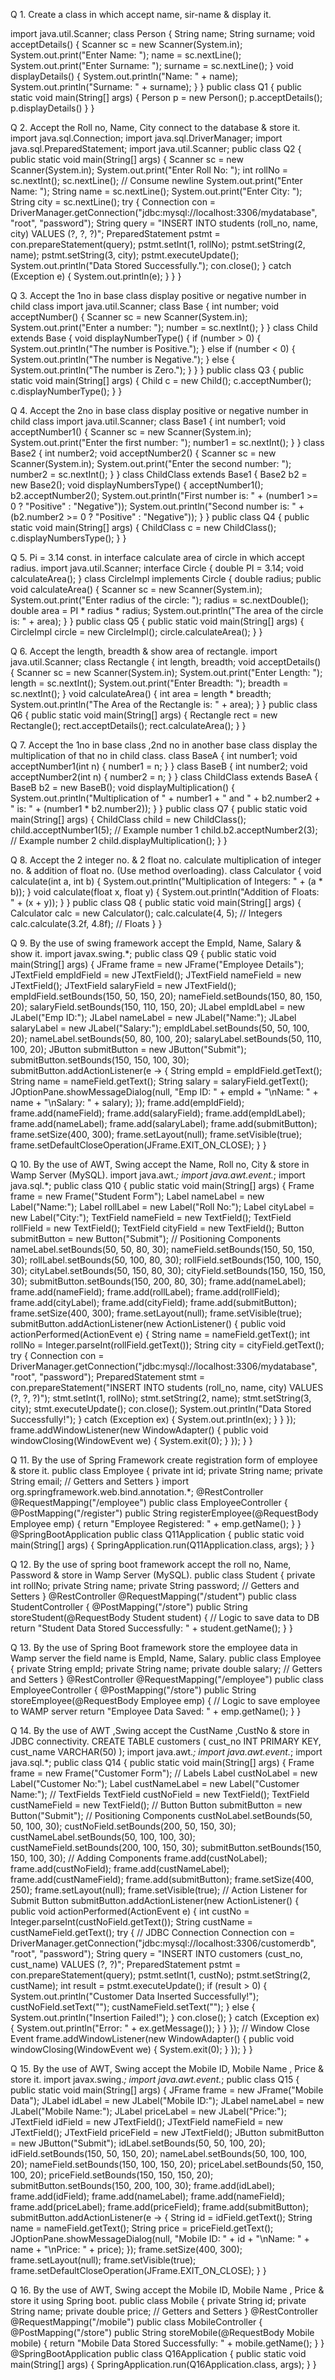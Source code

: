 Q 1. Create a class in which accept name, sir-name & display it.

import java.util.Scanner;
class Person {
String name;
String surname;
void acceptDetails() {
Scanner sc = new Scanner(System.in);
System.out.print("Enter Name: ");
name = sc.nextLine();
System.out.print("Enter Surname: ");
surname = sc.nextLine();
}
void displayDetails() {
System.out.println("Name: " + name);
System.out.println("Surname: " + surname);
}
}
public class Q1 {
public static void main(String[] args) {
Person p = new Person();
p.acceptDetails();
p.displayDetails() }
}


Q 2. Accept the Roll no, Name, City connect to the database & store it.
import java.sql.Connection;
import java.sql.DriverManager;
import java.sql.PreparedStatement;
import java.util.Scanner;
public class Q2 {
public static void main(String[] args) {
Scanner sc = new Scanner(System.in);
System.out.print("Enter Roll No: ");
int rollNo = sc.nextInt();
sc.nextLine(); // Consume newline
System.out.print("Enter Name: ");
String name = sc.nextLine();
System.out.print("Enter City: ");
String city = sc.nextLine();
try {
Connection con =
DriverManager.getConnection("jdbc:mysql://localhost:3306/mydatabase", "root",
"password");
String query = "INSERT INTO students (roll_no, name, city) VALUES (?, ?, ?)";
PreparedStatement pstmt = con.prepareStatement(query);
pstmt.setInt(1, rollNo);
pstmt.setString(2, name);
pstmt.setString(3, city);
pstmt.executeUpdate();
System.out.println("Data Stored Successfully.");
con.close();
} catch (Exception e) {
System.out.println(e);
}
}
}


Q 3. Accept the 1no in base class display positive or negative number in child class
import java.util.Scanner;
class Base {
int number;
void acceptNumber() {
Scanner sc = new Scanner(System.in);
System.out.print("Enter a number: ");
number = sc.nextInt();
}
}
class Child extends Base {
void displayNumberType() {
if (number > 0) {
System.out.println("The number is Positive.");
} else if (number < 0) {
System.out.println("The number is Negative.");
} else {
System.out.println("The number is Zero.");
}
}
}
public class Q3 {
public static void main(String[] args) {
Child c = new Child();
c.acceptNumber();
c.displayNumberType();
}
}


Q 4. Accept the 2no in base class display positive or negative number in child class
import java.util.Scanner;
class Base1 {
int number1;
void acceptNumber1() {
Scanner sc = new Scanner(System.in);
System.out.print("Enter the first number: ");
number1 = sc.nextInt();
}
}
class Base2 {
int number2;
void acceptNumber2() {
Scanner sc = new Scanner(System.in);
System.out.print("Enter the second number: ");
number2 = sc.nextInt();
}
}
class ChildClass extends Base1 {
Base2 b2 = new Base2();
void displayNumbersType() {
acceptNumber1();
b2.acceptNumber2();
System.out.println("First number is: " + (number1 >= 0 ? "Positive" : "Negative"));
System.out.println("Second number is: " + (b2.number2 >= 0 ? "Positive" :
"Negative"));
}
}
public class Q4 {
public static void main(String[] args) {
ChildClass c = new ChildClass();
c.displayNumbersType();
}
}


Q 5. Pi = 3.14 const. in interface calculate area of circle in which accept radius.
import java.util.Scanner;
interface Circle {
double PI = 3.14;
void calculateArea();
}
class CircleImpl implements Circle {
double radius;
public void calculateArea() {
Scanner sc = new Scanner(System.in);
System.out.print("Enter radius of the circle: ");
radius = sc.nextDouble();
double area = PI * radius * radius;
System.out.println("The area of the circle is: " + area);
}
}
public class Q5 {
public static void main(String[] args) {
CircleImpl circle = new CircleImpl();
circle.calculateArea();
}
}


Q 6. Accept the length, breadth & show area of rectangle.
import java.util.Scanner;
class Rectangle {
int length, breadth;
void acceptDetails() {
Scanner sc = new Scanner(System.in);
System.out.print("Enter Length: ");
length = sc.nextInt();
System.out.print("Enter Breadth: ");
breadth = sc.nextInt();
}
void calculateArea() {
int area = length * breadth;
System.out.println("The Area of the Rectangle is: " + area);
}
}
public class Q6 {
public static void main(String[] args) {
Rectangle rect = new Rectangle();
rect.acceptDetails();
rect.calculateArea();
}
}


Q 7. Accept the 1no in base class ,2nd no in another base class display the multiplication of
that no in child class.
class BaseA {
int number1;
void acceptNumber1(int n) {
number1 = n;
}
}
class BaseB {
int number2;
void acceptNumber2(int n) {
number2 = n;
}
}
class ChildClass extends BaseA {
BaseB b2 = new BaseB();
void displayMultiplication() {
System.out.println("Multiplication of " + number1 + " and " + b2.number2 + " is: " +
(number1 * b2.number2));
}
}
public class Q7 {
public static void main(String[] args) {
ChildClass child = new ChildClass();
child.acceptNumber1(5); // Example number 1
child.b2.acceptNumber2(3); // Example number 2
child.displayMultiplication();
}
}


Q 8. Accept the 2 integer no. & 2 float no. calculate multiplication of integer no. & addition
of float no. (Use method overloading).
class Calculator {
void calculate(int a, int b) {
System.out.println("Multiplication of Integers: " + (a * b));
}
void calculate(float x, float y) {
System.out.println("Addition of Floats: " + (x + y));
}
}
public class Q8 {
public static void main(String[] args) {
Calculator calc = new Calculator();
calc.calculate(4, 5); // Integers
calc.calculate(3.2f, 4.8f); // Floats
}
}


Q 9. By the use of swing framework accept the EmpId, Name, Salary & show it.
import javax.swing.*;
public class Q9 {
public static void main(String[] args) {
JFrame frame = new JFrame("Employee Details");
JTextField empIdField = new JTextField();
JTextField nameField = new JTextField();
JTextField salaryField = new JTextField();
empIdField.setBounds(150, 50, 150, 20);
nameField.setBounds(150, 80, 150, 20);
salaryField.setBounds(150, 110, 150, 20);
JLabel empIdLabel = new JLabel("Emp ID:");
JLabel nameLabel = new JLabel("Name:");
JLabel salaryLabel = new JLabel("Salary:");
empIdLabel.setBounds(50, 50, 100, 20);
nameLabel.setBounds(50, 80, 100, 20);
salaryLabel.setBounds(50, 110, 100, 20);
JButton submitButton = new JButton("Submit");
submitButton.setBounds(150, 150, 100, 30);
submitButton.addActionListener(e -> {
String empId = empIdField.getText();
String name = nameField.getText();
String salary = salaryField.getText();
JOptionPane.showMessageDialog(null, "Emp ID: " + empId + "\nName: " + name +
"\nSalary: " + salary);
});
frame.add(empIdField);
frame.add(nameField);
frame.add(salaryField);
frame.add(empIdLabel);
frame.add(nameLabel);
frame.add(salaryLabel);
frame.add(submitButton);
frame.setSize(400, 300);
frame.setLayout(null);
frame.setVisible(true);
frame.setDefaultCloseOperation(JFrame.EXIT_ON_CLOSE);
}
}


Q 10. By the use of AWT, Swing accept the Name, Roll no, City & store in Wamp Server
(MySQL).
import java.awt.*;
import java.awt.event.*;
import java.sql.*;
public class Q10 {
public static void main(String[] args) {
Frame frame = new Frame("Student Form");
Label nameLabel = new Label("Name:");
Label rollLabel = new Label("Roll No:");
Label cityLabel = new Label("City:");
TextField nameField = new TextField();
TextField rollField = new TextField();
TextField cityField = new TextField();
Button submitButton = new Button("Submit");
// Positioning Components
nameLabel.setBounds(50, 50, 80, 30);
nameField.setBounds(150, 50, 150, 30);
rollLabel.setBounds(50, 100, 80, 30);
rollField.setBounds(150, 100, 150, 30);
cityLabel.setBounds(50, 150, 80, 30);
cityField.setBounds(150, 150, 150, 30);
submitButton.setBounds(150, 200, 80, 30);
frame.add(nameLabel);
frame.add(nameField);
frame.add(rollLabel);
frame.add(rollField);
frame.add(cityLabel);
frame.add(cityField);
frame.add(submitButton);
frame.setSize(400, 300);
frame.setLayout(null);
frame.setVisible(true);
submitButton.addActionListener(new ActionListener() {
public void actionPerformed(ActionEvent e) {
String name = nameField.getText();
int rollNo = Integer.parseInt(rollField.getText());
String city = cityField.getText();
try {
Connection con =
DriverManager.getConnection("jdbc:mysql://localhost:3306/mydatabase", "root",
"password");
PreparedStatement stmt = con.prepareStatement("INSERT INTO students
(roll_no, name, city) VALUES (?, ?, ?)");
stmt.setInt(1, rollNo);
stmt.setString(2, name);
stmt.setString(3, city);
stmt.executeUpdate();
con.close();
System.out.println("Data Stored Successfully!");
} catch (Exception ex) {
System.out.println(ex);
}
}
});
frame.addWindowListener(new WindowAdapter() {
public void windowClosing(WindowEvent we) {
System.exit(0);
}
});
}
}


Q 11. By the use of Spring Framework create registration form of employee & store it.
public class Employee {
private int id;
private String name;
private String email;
// Getters and Setters
}
import org.springframework.web.bind.annotation.*;
@RestController
@RequestMapping("/employee")
public class EmployeeController {
@PostMapping("/register")
public String registerEmployee(@RequestBody Employee emp) {
return "Employee Registered: " + emp.getName();
}
}
@SpringBootApplication
public class Q11Application {
public static void main(String[] args) {
SpringApplication.run(Q11Application.class, args);
}
}


Q 12. By the use of spring boot framework accept the roll no, Name, Password & store in
Wamp Server (MySQL).
public class Student {
private int rollNo;
private String name;
private String password;
// Getters and Setters
}
@RestController
@RequestMapping("/student")
public class StudentController {
@PostMapping("/store")
public String storeStudent(@RequestBody Student student) {
// Logic to save data to DB
return "Student Data Stored Successfully: " + student.getName();
}
}


Q 13. By the use of Spring Boot framework store the employee data in Wamp server the
field name is EmpId, Name, Salary.
public class Employee {
private String empId;
private String name;
private double salary;
// Getters and Setters
}
@RestController
@RequestMapping("/employee")
public class EmployeeController {
@PostMapping("/store")
public String storeEmployee(@RequestBody Employee emp) {
// Logic to save employee to WAMP server
return "Employee Data Saved: " + emp.getName();
}
}


Q 14. By the use of AWT ,Swing accept the CustName ,CustNo & store in JDBC connectivity.
CREATE TABLE customers (
cust_no INT PRIMARY KEY,
cust_name VARCHAR(50)
);
import java.awt.*;
import java.awt.event.*;
import java.sql.*;
public class Q14 {
public static void main(String[] args) {
Frame frame = new Frame("Customer Form");
// Labels
Label custNoLabel = new Label("Customer No:");
Label custNameLabel = new Label("Customer Name:");
// TextFields
TextField custNoField = new TextField();
TextField custNameField = new TextField();
// Button
Button submitButton = new Button("Submit");
// Positioning Components
custNoLabel.setBounds(50, 50, 100, 30);
custNoField.setBounds(200, 50, 150, 30);
custNameLabel.setBounds(50, 100, 100, 30);
custNameField.setBounds(200, 100, 150, 30);
submitButton.setBounds(150, 150, 100, 30);
// Adding Components
frame.add(custNoLabel);
frame.add(custNoField);
frame.add(custNameLabel);
frame.add(custNameField);
frame.add(submitButton);
frame.setSize(400, 250);
frame.setLayout(null);
frame.setVisible(true);
// Action Listener for Submit Button
submitButton.addActionListener(new ActionListener() {
public void actionPerformed(ActionEvent e) {
int custNo = Integer.parseInt(custNoField.getText());
String custName = custNameField.getText();
try {
// JDBC Connection
Connection con =
DriverManager.getConnection("jdbc:mysql://localhost:3306/customerdb", "root",
"password");
String query = "INSERT INTO customers (cust_no, cust_name) VALUES (?, ?)";
PreparedStatement pstmt = con.prepareStatement(query);
pstmt.setInt(1, custNo);
pstmt.setString(2, custName);
int result = pstmt.executeUpdate();
if (result > 0) {
System.out.println("Customer Data Inserted Successfully!");
custNoField.setText("");
custNameField.setText("");
} else {
System.out.println("Insertion Failed!");
}
con.close();
} catch (Exception ex) {
System.out.println("Error: " + ex.getMessage());
}
}
});
// Window Close Event
frame.addWindowListener(new WindowAdapter() {
public void windowClosing(WindowEvent we) {
System.exit(0);
}
});
}
}


Q 15. By the use of AWT, Swing accept the Mobile ID, Mobile Name , Price & store it.
import javax.swing.*;
import java.awt.event.*;
public class Q15 {
public static void main(String[] args) {
JFrame frame = new JFrame("Mobile Data");
JLabel idLabel = new JLabel("Mobile ID:");
JLabel nameLabel = new JLabel("Mobile Name:");
JLabel priceLabel = new JLabel("Price:");
JTextField idField = new JTextField();
JTextField nameField = new JTextField();
JTextField priceField = new JTextField();
JButton submitButton = new JButton("Submit");
idLabel.setBounds(50, 50, 100, 20);
idField.setBounds(150, 50, 150, 20);
nameLabel.setBounds(50, 100, 100, 20);
nameField.setBounds(150, 100, 150, 20);
priceLabel.setBounds(50, 150, 100, 20);
priceField.setBounds(150, 150, 150, 20);
submitButton.setBounds(150, 200, 100, 30);
frame.add(idLabel);
frame.add(idField);
frame.add(nameLabel);
frame.add(nameField);
frame.add(priceLabel);
frame.add(priceField);
frame.add(submitButton);
submitButton.addActionListener(e -> {
String id = idField.getText();
String name = nameField.getText();
String price = priceField.getText();
JOptionPane.showMessageDialog(null, "Mobile ID: " + id + "\nName: " + name +
"\nPrice: " + price);
});
frame.setSize(400, 300);
frame.setLayout(null);
frame.setVisible(true);
frame.setDefaultCloseOperation(JFrame.EXIT_ON_CLOSE);
}
}


Q 16. By the use of AWT, Swing accept the Mobile ID, Mobile Name , Price & store it using
Spring boot.
public class Mobile {
private String id;
private String name;
private double price;
// Getters and Setters
}
@RestController
@RequestMapping("/mobile")
public class MobileController {
@PostMapping("/store")
public String storeMobile(@RequestBody Mobile mobile) {
return "Mobile Data Stored Successfully: " + mobile.getName();
}
}
@SpringBootApplication
public class Q16Application {
public static void main(String[] args) {
SpringApplication.run(Q16Application.class, args);
}
}
